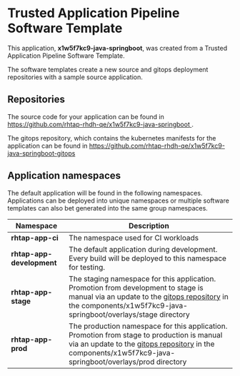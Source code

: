 # Trusted Application Pipeline Software Template

This application, **x1w5f7kc9-java-springboot**, was created from a Trusted Application Pipeline Software Template.

The software templates create a new source and gitops deployment repositories with a sample source application. 

## Repositories

The source code for your application can be found in [https://github.com/rhtap-rhdh-qe/x1w5f7kc9-java-springboot ](https://github.com/rhtap-rhdh-qe/x1w5f7kc9-java-springboot ).
 
The gitops repository, which contains the kubernetes manifests for the application can be found in 
[https://github.com/rhtap-rhdh-qe/x1w5f7kc9-java-springboot-gitops ](https://github.com/rhtap-rhdh-qe/x1w5f7kc9-java-springboot-gitops ) 

## Application namespaces 

The default application will be found in the following namespaces. Applications can be deployed into unique namespaces or multiple software templates can also bet generated into the same group namespaces.  

|  Namespace   |  Description   |  
| -------- | -------- |
| **rhtap-app-ci** | The namespace used for CI workloads |
| **rhtap-app-development** | The default application during development. Every build will be deployed to this namespace for testing. |
| **rhtap-app-stage** | The staging namespace for this application. Promotion from development to stage is manual via an update to the [gitops repository](https://github.com/rhtap-rhdh-qe/x1w5f7kc9-java-springboot-gitops ) in the components/x1w5f7kc9-java-springboot/overlays/stage directory |
| **rhtap-app-prod** | The production namespace for this application. Promotion from stage to production is manual via an update to the [gitops repository](https://github.com/rhtap-rhdh-qe/x1w5f7kc9-java-springboot-gitops ) in the components/x1w5f7kc9-java-springboot/overlays/prod directory |